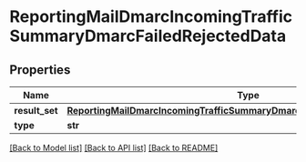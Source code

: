 # ReportingMailDmarcIncomingTrafficSummaryDmarcFailedRejectedData

## Properties
Name | Type | Description | Notes
------------ | ------------- | ------------- | -------------
**result_set** | [**ReportingMailDmarcIncomingTrafficSummaryDmarcFailedRejectedDataResultSet**](ReportingMailDmarcIncomingTrafficSummaryDmarcFailedRejectedDataResultSet.md) |  | [optional] 
**type** | **str** |  | [optional] 

[[Back to Model list]](../README.md#documentation-for-models) [[Back to API list]](../README.md#documentation-for-api-endpoints) [[Back to README]](../README.md)

